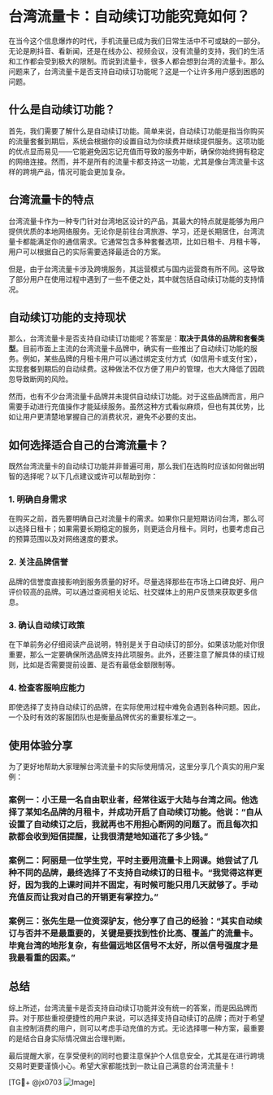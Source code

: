 # 台湾流量卡：自动续订功能究竟如何？

在当今这个信息爆炸的时代，手机流量已成为我们日常生活中不可或缺的一部分。无论是刷抖音、看新闻，还是在线办公、视频会议，没有流量的支持，我们的生活和工作都会受到极大的限制。而说到流量卡，很多人都会想到台湾的流量卡。那么问题来了，台湾流量卡是否支持自动续订功能呢？这是一个让许多用户感到困惑的问题。

## 什么是自动续订功能？

首先，我们需要了解什么是自动续订功能。简单来说，自动续订功能是指当你购买的流量套餐到期后，系统会根据你的设置自动为你续费并继续提供服务。这项功能的优点显而易见——它能避免因忘记充值而导致的服务中断，确保你始终拥有稳定的网络连接。然而，并不是所有的流量卡都支持这一功能，尤其是像台湾流量卡这样的跨境产品，情况可能会更加复杂。

## 台湾流量卡的特点

台湾流量卡作为一种专门针对台湾地区设计的产品，其最大的特点就是能够为用户提供优质的本地网络服务。无论你是前往台湾旅游、学习，还是长期居住，台湾流量卡都能满足你的通信需求。它通常包含多种套餐选项，比如日租卡、月租卡等，用户可以根据自己的实际需要选择最适合的方案。

但是，由于台湾流量卡涉及跨境服务，其运营模式与国内运营商有所不同。这导致了部分用户在使用过程中遇到了一些不便之处，其中就包括自动续订功能的支持情况。

## 自动续订功能的支持现状

那么，台湾流量卡是否支持自动续订功能呢？答案是：**取决于具体的品牌和套餐类型**。目前市面上主流的台湾流量卡品牌中，确实有一些推出了自动续订功能的服务。例如，某些品牌的月租卡用户可以通过绑定支付方式（如信用卡或支付宝），实现套餐到期后的自动续费。这种做法不仅方便了用户的管理，也大大降低了因疏忽导致断网的风险。

然而，也有不少台湾流量卡品牌并未提供自动续订功能。对于这些品牌而言，用户需要手动进行充值操作才能延续服务。虽然这种方式看似麻烦，但也有其优势，比如让用户更清楚地掌握自己的消费状况，避免不必要的支出。

## 如何选择适合自己的台湾流量卡？

既然台湾流量卡的自动续订功能并非普遍可用，那么我们在选购时应该如何做出明智的选择呢？以下几点建议或许可以帮助到你：

### 1. **明确自身需求**
   在购买之前，首先要明确自己对流量卡的需求。如果你只是短期访问台湾，那么可以选择日租卡；如果需要长期稳定的服务，则更适合月租卡。同时，也要考虑自己的预算范围以及对网络速度的要求。

### 2. **关注品牌信誉**
   品牌的信誉度直接影响到服务质量的好坏。尽量选择那些在市场上口碑良好、用户评价较高的品牌。可以通过查阅相关论坛、社交媒体上的用户反馈来获取更多信息。

### 3. **确认自动续订政策**
   在下单前务必仔细阅读产品说明，特别是关于自动续订的部分。如果该功能对你很重要，那么一定要确保所选品牌支持此项服务。此外，还要注意了解具体的续订规则，比如是否需要提前设置、是否有最低金额限制等。

### 4. **检查客服响应能力**
   即使选择了支持自动续订的品牌，在实际使用过程中难免会遇到各种问题。因此，一个及时有效的客服团队也是衡量品牌优劣的重要标准之一。

## 使用体验分享

为了更好地帮助大家理解台湾流量卡的实际使用情况，这里分享几个真实的用户案例：

### 案例一：小王是一名自由职业者，经常往返于大陆与台湾之间。他选择了某知名品牌的月租卡，并成功开启了自动续订功能。他说：“自从设置了自动续订之后，我就再也不用担心断网的问题了。而且每次扣款都会收到短信提醒，让我很清楚地知道花了多少钱。”

### 案例二：阿丽是一位学生党，平时主要用流量卡上网课。她尝试了几种不同的品牌，最终选择了不支持自动续订的日租卡。“我觉得这样更好，因为我的上课时间并不固定，有时候可能只用几天就够了。手动充值反而让我对自己的开销更有掌控力。”

### 案例三：张先生是一位资深驴友，他分享了自己的经验：“其实自动续订与否并不是最重要的，关键是要找到性价比高、覆盖广的流量卡。毕竟台湾的地形复杂，有些偏远地区信号不太好，所以信号强度才是我最看重的因素。”

## 总结

综上所述，台湾流量卡是否支持自动续订功能并没有统一的答案，而是因品牌而异。对于那些重视便捷性的用户来说，可以选择支持自动续订的品牌；而对于希望自主控制消费的用户，则可以考虑手动充值的方式。无论选择哪一种方案，最重要的是结合自身实际情况做出合理判断。

最后提醒大家，在享受便利的同时也要注意保护个人信息安全，尤其是在进行跨境交易时更要谨慎小心。希望大家都能找到一款让自己满意的台湾流量卡！

[TG💪+ @jx0703 ![Image](https://github.com/user-attachments/assets/dbca1d08-cadb-493c-b0ec-ad6f7a83f270)]